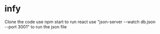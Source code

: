 # infy
Clone the code
use npm start to run react
use "json-server --watch db.json --port 3001" to run the json file
